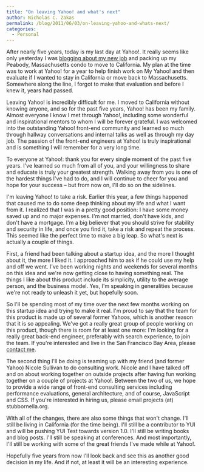 ```yaml
---
title: "On leaving Yahoo! and what's next"
author: Nicholas C. Zakas
permalink: /blog/2011/06/03/on-leaving-yahoo-and-whats-next/
categories:
  - Personal
---
```

After nearly five years, today is my last day at Yahoo!. It really seems like only yesterday I was [blogging about my new job][1] and packing up my Peabody, Massachusetts condo to move to California. My plan at the time was to work at Yahoo! for a year to help finish work on My Yahoo! and then evaluate if I wanted to stay in California or move back to Massachusetts. Somewhere along the line, I forgot to make that evaluation and before I knew it, years had passed.

Leaving Yahoo! is incredibly difficult for me. I moved to California without knowing anyone, and so for the past five years, Yahoo! has been my family. Almost everyone I know I met through Yahoo!, including some wonderful and inspirational mentors to whom I will be forever grateful. I was welcomed into the outstanding Yahoo! front-end community and learned so much through hallway conversations and internal talks as well as through my day job. The passion of the front-end engineers at Yahoo! is truly inspirational and is something I will remember for a very long time.

To everyone at Yahoo!: thank you for every single moment of the past five years. I've learned so much from all of you, and your willingness to share and educate is truly your greatest strength. Walking away from you is one of the hardest things I've had to do, and I will continue to cheer for you and hope for your success &#8211; but from now on, I'll do so on the sidelines.

I'm leaving Yahoo! to take a risk. Earlier this year, a few things happened that caused me to do some deep thinking about my life and what I want from it. I realized that I was in a pretty good position: I have some money saved up and no major expenses. I'm not married, don't have kids, and don't have a mortgage. I'm a big believer that you should strive for stability and security in life, and once you find it, take a risk and repeat the process. This seemed like the perfect time to make a big leap. So what's next is actually a couple of things.

First, a friend had been talking about a startup idea, and the more I thought about it, the more I liked it. I approached him to ask if he could use my help and off we went. I've been working nights and weekends for several months on this idea and we're now getting close to having something real. The things I like about this product include its simplicity, utility to the average person, and the business model. Yes, I'm speaking in generalities because we're not ready to unleash it yet, but hopefully soon.

So I'll be spending most of my time over the next few months working on this startup idea and trying to make it real. I'm proud to say that the team for this product is made up of several former Yahoos, which is another reason that it is so appealing. We've got a really great group of people working on this product, though there is room for at least one more: I'm looking for a really great back-end engineer, preferably with search experience, to join the team. If you're interested and live in the San Francisco Bay Area, please [contact me][2].

The second thing I'll be doing is teaming up with my friend (and former Yahoo) Nicole Sullivan to do consulting work. Nicole and I have talked off and on about working together on outside projects after having fun working together on a couple of projects at Yahoo!. Between the two of us, we hope to provide a wide range of front-end consulting services including performance evaluations, general architecture, and of course, JavaScript and CSS. If you're interested in hiring us, please email projects (at) stubbornella.org.

With all of the changes, there are also some things that won't change. I'll still be living in California (for the time being). I'll still be a contributor to YUI and will be pushing YUI Test towards version 1.0. I'll still be writing books and blog posts. I'll still be speaking at conferences. And most importantly, I'll still be working with some of the great friends I've made while at Yahoo!.

Hopefully five years from now I'll look back and see this as another good decision in my life. And if not, at least it will be an interesting experience.

 [1]: http://www.nicholaszakas.com/2006/06/08/i-m-a-yahoo/
 [2]: https://humanwhocodes.com/contact

